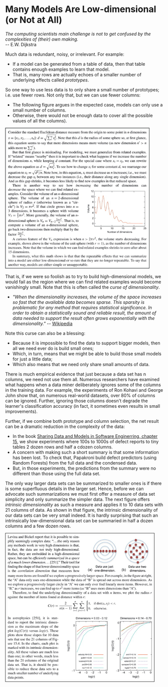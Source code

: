 
# Many  Models Are Low-dimensional (or Not at All)



_The computing scientists main challenge is not to get confused by the complexities of (their) own making._   
-- E.W. Dijkstra

Much data is redundant, noisy, or irrelevant. For example:

- If a model can be generated from a table of data, then that table contains enough examples to learn that model.
- That is, many rows are actually echoes of a smaller number of underlying effects called _prototypes_.

So one way to use less data is to only share a small number of prototypes; i.e. use fewer rows.
Not only that, but we can use fewer columns:

- The following figure 
 argues  in the expected case, models can only use a small number of columns.
 - Otherwise, there would not be enough data to cover all the possible values of all the columns). 
 
<a href="img/dist.jpg"><img src="img/dist.jpg" width=460></a>

 That is, if we were so foolish as to try to build high-dimensional models, we would fail as the region where we can find related examples would become vanishingly small. Note that this is often called the _curse of dimensionality_.

- <em>"When the dimensionality increases, the volume of the space increases so fast that the available data becomes sparse. This sparsity is problematic for any method that requires statistical significance. In order to obtain a statistically sound and reliable result, the amount of data needed to support the result often grows exponentially with the dimensionality."</em> -- [Wikipedia](http://en.wikipedia.org/wiki/Curse_of_dimensionality)


Note this curse can also be a blessing:

- Because it is impossible to find the data to support bigger models, then all we need ever do is build small ones;
- Which, in turn, means that we might be able to build those small models for just a little data;
- Which also means that we need only share small amounts of data.

There is much empirical evidence that just because a data set has n columns, we need not use them all. Numerous researchers have examined what happens when a data miner deliberately ignores some of the columns in the training data. For example, the experiments of Ron Kohavi and George John show that, on numerous real-world datasets, over 80% of columns can be ignored. Further, ignoring those columns doesn't degrade the learner's classification accuracy (in fact, it sometimes even results in small improvements).

Further, if we combine both prototype and column selection, the net result can be a dramatic reduction in the complexity of the data:

- In the book [Sharing Data and Models in Software Enginerring, chapter 15](http://www.sciencedirect.com/science/article/pii/B9780124172951000151),
  we show experiments where 100s to 1000s of defect reports to
  tiny tables 2 dozen rows and half a cdozen columns.
- A concern with making such a short summary is that some information has been lost. To check that, Papakroni
  build defect predictors (using Random Forests) from the full data and the condensed data.
- But, in those experiments,
  the predictions from the summary were no different than those using the full data set.

The only way larger data sets can be summarized to smaller ones is
if there is some superfluous details in the larger set. Hence,
before we can advocate such summarizations we must first offer a
measure of data set simplicity and only summarize the simpler data.
The next figure offers _intrinsic dimensionality_ as such a measure and
applies it to 10 data sets with 21 columns of data. As shown in
that figure, the intrinsic dimensionality of our data sets can be
very small indeed. It is hardly surprising that such an intrinsically
low-dimensional data set can be summaried in half a dozen columns
and a few dozen rows.

<a href="img/dim.jpg"><img style="padding:7px;" border=1 src="img/dim.jpg" width=460></a>

